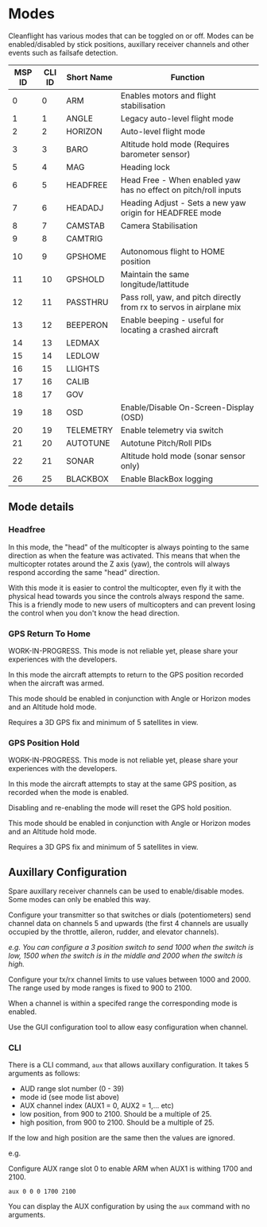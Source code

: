 # Modes

Cleanflight has various modes that can be toggled on or off.  Modes can be enabled/disabled by stick positions,
auxillary receiver channels and other events such as failsafe detection.

| MSP ID  | CLI ID | Short Name | Function                                                             |
| ------- | ------ | ---------- | -------------------------------------------------------------------- |
| 0       | 0      | ARM        | Enables motors and flight stabilisation                              |
| 1       | 1      | ANGLE      | Legacy auto-level flight mode                                        |
| 2       | 2      | HORIZON    | Auto-level flight mode                                               |
| 3       | 3      | BARO       | Altitude hold mode (Requires barometer sensor)                       |
| 5       | 4      | MAG        | Heading lock                                                         |
| 6       | 5      | HEADFREE   | Head Free - When enabled yaw has no effect on pitch/roll inputs      |
| 7       | 6      | HEADADJ    | Heading Adjust - Sets a new yaw origin for HEADFREE mode             |
| 8       | 7      | CAMSTAB    | Camera Stabilisation                                                 |
| 9       | 8      | CAMTRIG    |                                                                      |
| 10      | 9      | GPSHOME    | Autonomous flight to HOME position                                   |
| 11      | 10     | GPSHOLD    | Maintain the same longitude/lattitude                                |
| 12      | 11     | PASSTHRU   | Pass roll, yaw, and pitch directly from rx to servos in airplane mix |
| 13      | 12     | BEEPERON   | Enable beeping - useful for locating a crashed aircraft              |
| 14      | 13     | LEDMAX     |                                                                      |
| 15      | 14     | LEDLOW     |                                                                      |
| 16      | 15     | LLIGHTS    |                                                                      |
| 17      | 16     | CALIB      |                                                                      |
| 18      | 17     | GOV        |                                                                      |
| 19      | 18     | OSD        | Enable/Disable On-Screen-Display (OSD)                               |
| 20      | 19     | TELEMETRY  | Enable telemetry via switch                                          |
| 21      | 20     | AUTOTUNE   | Autotune Pitch/Roll PIDs                                             |
| 22      | 21     | SONAR      | Altitude hold mode (sonar sensor only)                               |
| 26      | 25     | BLACKBOX   | Enable BlackBox logging                                              |

## Mode details

### Headfree

In this mode, the "head" of the multicopter is always pointing to the same direction as when the feature was activated. This means that when the multicopter rotates around the Z axis (yaw), the controls will always respond according the same "head" direction.

With this mode it is easier to control the multicopter, even fly it with the physical head towards you since the controls always respond the same. This is a friendly mode to new users of multicopters and can prevent losing the control when you don't know the head direction. 

### GPS Return To Home

WORK-IN-PROGRESS.  This mode is not reliable yet, please share your experiences with the developers.

In this mode the aircraft attempts to return to the GPS position recorded when the aircraft was armed.

This mode should be enabled in conjunction with Angle or Horizon modes and an Altitude hold mode.

Requires a 3D GPS fix and minimum of 5 satellites in view.

### GPS Position Hold

WORK-IN-PROGRESS.  This mode is not reliable yet, please share your experiences with the developers.

In this mode the aircraft attempts to stay at the same GPS position, as recorded when the mode is enabled.

Disabling and re-enabling the mode will reset the GPS hold position.

This mode should be enabled in conjunction with Angle or Horizon modes and an Altitude hold mode.

Requires a 3D GPS fix and minimum of 5 satellites in view.

## Auxillary Configuration

Spare auxillary receiver channels can be used to enable/disable modes.  Some modes can only be enabled this way.

Configure your transmitter so that switches or dials (potentiometers) send channel data on channels 5 and upwards (the first 4 channels are usually occupied by the throttle, aileron, rudder, and elevator channels).

_e.g. You can configure a 3 position switch to send 1000 when the switch is low, 1500 when the switch is in the middle and 2000 when the switch is high._

Configure your tx/rx channel limits to use values between 1000 and 2000.  The range used by mode ranges is fixed to 900 to 2100.

When a channel is within a specifed range the corresponding mode is enabled.

Use the GUI configuration tool to allow easy configuration when channel.

### CLI 

There is a CLI command, `aux` that allows auxillary configuration.  It takes 5 arguments as follows:

* AUD range slot number (0 - 39)
* mode id (see mode list above)
* AUX channel index (AUX1 = 0, AUX2 = 1,... etc)
* low position, from 900 to 2100. Should be a multiple of 25.
* high position, from 900 to 2100. Should be a multiple of 25.

If the low and high position are the same then the values are ignored.

e.g.

Configure AUX range slot 0 to enable ARM when AUX1 is withing 1700 and 2100.
 
```
aux 0 0 0 1700 2100
```

You can display the AUX configuration by using the `aux` command with no arguments.

